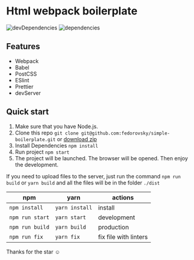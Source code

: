 # Html webpack boilerplate  
![devDependencies](https://img.shields.io/david/dev/fedorovsky/simple-boilerplate)
![dependencies](https://img.shields.io/david/fedorovsky/simple-boilerplate)

## Features
- Webpack 
- Babel
- PostCSS
- ESlint
- Prettier
- devServer

## Quick start

1. Make sure that you have Node.js.
2. Clone this repo `git clone git@github.com:fedorovsky/simple-boilerplate.git` or [download zip](https://github.com/fedorovsky/simple-boilerplate/archive/master.zip)
3. Install Dependencies `npm install`
4. Run project `npm start`
5. The project will be launched. The browser will be opened. Then enjoy the development.  

If you need to upload files to the server, just run the command `npm run build` or `yarn build` and all the files will
 be in
 the
 folder `./dist`

| npm             | yarn             | actions               |
|-----------------| ---------------- | --------------------- |
| `npm install`   | `yarn install`   | install               |
| `npm run start` | `yarn start`     | development           |
| `npm run build` | `yarn build`     | production            |
| `npm run fix`   | `yarn fix`       | fix file with linters |

Thanks for the star ☺️
